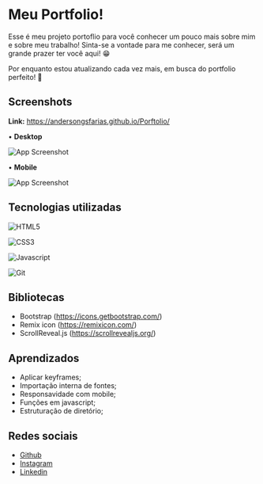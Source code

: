 
# Meu Portfolio!

Esse é meu projeto portoflio para você conhecer um pouco mais sobre mim e sobre meu trabalho! Sinta-se a vontade para me conhecer, será um grande prazer ter você aqui! 😁

Por enquanto estou atualizando cada vez mais, em busca do portfolio perfeito! 🚀
## Screenshots

**Link:** https://andersongsfarias.github.io/Porftolio/

• **Desktop**

![App Screenshot](https://i.ibb.co/fVp5pHXB/portfolio-desktop.png)

• **Mobile**

![App Screenshot](https://i.ibb.co/DmNg63d/portofolio-mobile-menor.png)



## Tecnologias utilizadas

![HTML5](https://img.shields.io/badge/HTML5-E34F26?style=for-the-badge&logo=html5&logoColor=white)

![CSS3](https://img.shields.io/badge/CSS3-1572B6?style=for-the-badge&logo=css3&logoColor=white)

![Javascript](https://img.shields.io/badge/JavaScript-323330?style=for-the-badge&logo=javascript&logoColor=F7DF1E)

![Git](https://img.shields.io/badge/GIT-E44C30?style=for-the-badge&logo=git&logoColor=white)

## Bibliotecas
- Bootstrap (https://icons.getbootstrap.com/)
- Remix icon (https://remixicon.com/)
- ScrollReveal.js (https://scrollrevealjs.org/)


## Aprendizados

- Aplicar keyframes;
- Importação interna de fontes;
- Responsavidade com mobile;
- Funções em javascript;
- Estruturação de diretório;

## Redes sociais
- [Github](https://github.com/AndersonGSFarias)
- [Instagram](https://www.instagram.com/andy.gsf/)
- [Linkedin](https://www.linkedin.com/in/anderson-gabriel-b86b84219/)